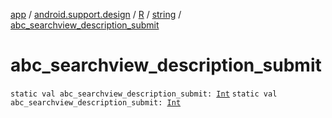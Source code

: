 [app](../../../index.md) / [android.support.design](../../index.md) / [R](../index.md) / [string](index.md) / [abc_searchview_description_submit](./abc_searchview_description_submit.md)

# abc_searchview_description_submit

`static val abc_searchview_description_submit: `[`Int`](https://kotlinlang.org/api/latest/jvm/stdlib/kotlin/-int/index.html)
`static val abc_searchview_description_submit: `[`Int`](https://kotlinlang.org/api/latest/jvm/stdlib/kotlin/-int/index.html)